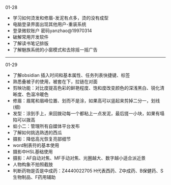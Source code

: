 01-28
- 学习如何烫发和修眉-发泥有点多，烫的没有成型
- 电脑登录界面出现其他用户-重装系统
- 登录微软账户 密码yanzhao@19970314
- 破解常用开发软件
- 了解读书笔记排版
- 了解魅族系统的小窗模式和去除摇一摇广告
---
01-29
- 了解obsidian 插入时间和基本属性、任务列表快捷键、标签
- 熟悉叠被子的使用，被套在下，拉链在对面
- 剪映功能：对比度提高色彩的鲜艳程度、饱和度改变颜色的深浅黑白、锐化清晰度、色温冷暖色
- 修眉：眉尾和眉峰位置、划而不是涂，如果高可以竖起来剪掉二分一，划线(细)
- 发型：涂到手上，来回拨动每一个都粘上一点发泥，最后搓一小块，如果有塌陷可以拨高
- 蚁小二：管理所有自媒体平台发布
- 了解如何挑选熟透的西瓜
- 摄影：降低高光恢复亮部细节
- word制表符的基本使用
- 摄影中HSL基础使用
- 摄影：AF自动对焦、MF手动对焦、光圈越大、数字越小适合派近景
- 人物构象不拍照截肢
- 判断药物是否是中成药：Z4440022705 H代表西药、Z中成药、B保健药、S生物制品、F药用辅助
